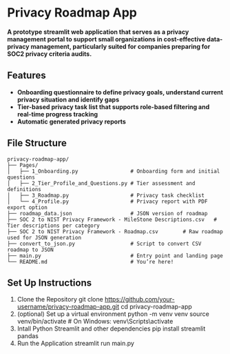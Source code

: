 # Privacy Roadmap App

**A prototype streamlit web application that serves as a privacy management portal to support small organizations in cost-effective data-privacy management, particularly suited for companies preparing for SOC2 privacy criteria audits.**

## Features
- **Onboarding questionnaire to define privacy goals, understand current privacy situation and identify gaps**
- **Tier-based privacy task list that supports role-based filtering and real-time progress tracking**
- **Automatic generated privacy reports**
  
## File Structure

```
privacy-roadmap-app/
├── Pages/
│   ├── 1_Onboarding.py                 # Onboarding form and initial questions
│   ├── 2_Tier_Profile_and_Questions.py # Tier assessment and definitions
│   ├── 3_Roadmap.py                    # Privacy task checklist
│   └── 4_Profile.py                    # Privacy report with PDF export option
├── roadmap_data.json                   # JSON version of roadmap
├── SOC 2 to NIST Privacy Framework - MileStone Descriptions.csv   # Tier descriptions per category
├── SOC 2 to NIST Privacy Framework - Roadmap.csv        # Raw roadmap used for JSON generation
├── convert_to_json.py                  # Script to convert CSV roadmap to JSON
├── main.py                             # Entry point and landing page
└── README.md                           # You’re here!
```


## Set Up Instructions
1. Clone the Repository 
git clone https://github.com/your-username/privacy-roadmap-app.git
cd privacy-roadmap-app
2. (optional) Set up a virtual environment
python -m venv venv
source venv/bin/activate  # On Windows: venv\Scripts\activate
3. Intall Python Streamlit and other dependencies
pip install streamlit pandas
4. Run the Application
streamlit run main.py



